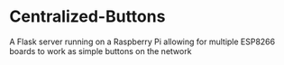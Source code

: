 # Centralized-Buttons
A Flask server running on a Raspberry Pi allowing for multiple ESP8266 boards to work as simple buttons on the network

